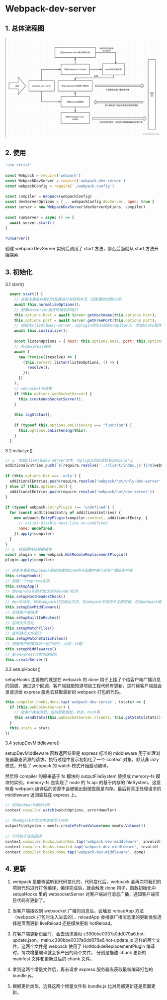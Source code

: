 # Webpack-dev-server

## 1. 总体流程图

![image](./img/img1.png)

## 2. 使用

```js
'use strict'

const Webpack = require('webpack')
const WebpackDevServer = require('webpack-dev-server')
const webpackConfig = require('./webpack.config')

const compiler = Webpack(webpackConfig)
const devServerOptions = { ...webpackConfig.devServer, open: true }
const server = new WebpackDevServer(devServerOptions, compiler)

const runServer = async () => {
  await server.start()
}

runServer()
```

创建 webpackDevServer 实例后调用了 start 方法，那么后面就从 start 方法开始探索

## 3. 初始化

3.1 start()

```js
  async start() {
    // 这里主要是对我们的配置进行校验和补充（没配置的加默认项）
    await this.normalizeOptions();
    // 配置devserver服务的域名和端口
    this.options.host = await Server.getHostname(this.options.host);
    this.options.port = await Server.getFreePort(this.options.port);
    // 初始化client和dev-server，以plugin的形式挂到compiler上，添加hooks插件，实例化express服务等
    await this.initialize();

    const listenOptions = { host: this.options.host, port: this.options.port };
    // 启动express服务
    await (
      new Promise((resolve) => {
        (this.server).listen(listenOptions, () => {
          resolve();
        });
      })
    );
    // websocket长连接
    if (this.options.webSocketServer) {
      this.createWebSocketServer();
    }

    this.logStatus();

    if (typeof this.options.onListening === "function") {
      this.options.onListening(this);
    }
  }

```

3.2 initialize()

```js
// 1. 加载client和dev-server文件，以plugin的形式挂到compiler上
additionalEntries.push(`${require.resolve('../client/index.js')}?${webSocketURLStr}`)

if (this.options.hot === 'only') {
  additionalEntries.push(require.resolve('webpack/hot/only-dev-server'))
} else if (this.options.hot) {
  additionalEntries.push(require.resolve('webpack/hot/dev-server'))
}

if (typeof webpack.EntryPlugin !== 'undefined') {
  for (const additionalEntry of additionalEntries) {
    new webpack.EntryPlugin(compiler.context, additionalEntry, {
      // eslint-disable-next-line no-undefined
      name: undefined,
    }).apply(compiler)
  }
}
// 2. 挂载模块热替换插件
const plugin = new webpack.HotModuleReplacementPlugin()
plugin.apply(compiler)

// 这里主要是在webpack编译完成的done钩子函数中进行消息广播给客户端
this.setupHooks()
// 创建一个express实例
this.setupApp()
// 给express实例添加请求头header检测
this.setupHostHeaderCheck()
// dev中间件，修改webpack打包输出方式，在webpack不同钩子注册回调，启动webpack编译代码，从内存中读取数据流等
this.setupDevMiddleware()
// 处理客户端请求
this.setupBuiltInRoutes()
// 监听文件变化
this.setupWatchFiles()
// 监听静态文件变化
this.setupWatchStaticFiles()
// 根据用户配置添加一些中间件，比如：代理
this.setupMiddlewares()
// 基于express实例创建服务
this.createServer()
```

3.3 setupHooks()

setupHooks 主要做的就是在 webpack 的 done 钩子上挂了个给客户端广播消息的回调，通过这个回调，客户端就能知道项目工程代码有更新，这时候客户端就会发请求给 express 服务去获取最新的 webpack 打包的代码。

```js
this.compiler.hooks.done.tap('webpack-dev-server', (stats) => {
  if (this.webSocketServer) {
    // 给客户端发消息，包括更新类型，状态，hash等
    this.sendStats(this.webSocketServer.clients, this.getStats(stats))
  }
  this.stats = stats
})
```

3.4 setupDevMiddleware()

setupDevMiddleware 函数返回结果是 express 标准的 middleware 用于处理浏览器静态资源的请求。执行过程中显示初始化了一个 context 对象，默认非 lazy 模式，开启了 webpack 的 watch 模式开始启动编译。

然后将 compiler 的原来基于 fs 模块的 outputFileSystem 替换成 memory-fs 模块的实例。memory-fs 是实现了 node 的 fs api 的基于内存的 fileSystem，这意味着 webpack 编译后的资源不会被输出到硬盘而是内存。最后将真正处理请求的 middleware 返回装载在 express 上。

```js
// 启动webpack编译代码
context.compiler.watch(watchOptions, errorHandler)

// 将webpack打包文件改成写入内存
outputFileSystem = memfs.createFsFromVolume(new memfs.Volume())

// 不同钩子注册回调
context.compiler.hooks.watchRun.tap('webpack-dev-middleware', invalid)
context.compiler.hooks.invalid.tap('webpack-dev-middleware', invalid)
context.compiler.hooks.done.tap('webpack-dev-middleware', done)
```

## 4. 更新

1. webpack 是能够监听到代码变化的，代码变化后，webpack 会再次将我们的项目代码进行打包编译，编译完成后，就会触发 done 钩子，函数初始化中 setupHooks 里的 websocketServer 对客户端进行消息广播，通知客户端项目代码有更新了。
   
2. 当客户端接收到 websocket 广播的消息后，会触发 reloadApp 方法（webpack 打包时注入进去的），reloadApp 会根据广播消息里的更新类型选择是页面更新 liveReload 还是模块更新 hotReload。
   
3. 在客户端更新页面时，会去请求类似 c390bbe0037a0dd079a6.hot-update.json，main.c390bbe0037a0dd079a6.hot-update.js 这样的两个文件，这两个文件是 webpack 使用了 HotModuleReplacementPlugin 编译时，每次增量编译就会多产出的两个文件， 分别是描述 chunk 更新的 mainfest 文件和更新过后的 chunk 文件。

4. 拿到这两个增量文件后，再去请求 express 服务器去获取最新编译打包的 bundle.js。

5. 根据更新类型，选择这两个增量文件和 bundle.js 比对局部更新还是页面更新。
